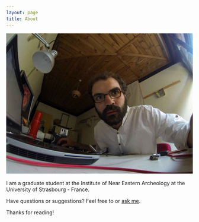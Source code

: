 ```yaml
---
layout: page
title: About
---
```


![Discovering the GoPro Camera at Bogazköy](/Media/2013-08-02--Bogazkoy.jpg)


I am a graduate student at the Institute of Near Eastern Archeology at the University of Strasbourg - France. 

Have questions or suggestions? Feel free to  or [ask me](mailto:nehemie.strupler@etu.unistra.fr).

Thanks for reading!

